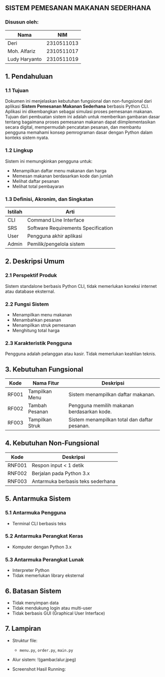 ## SISTEM PEMESANAN MAKANAN SEDERHANA


### Disusun oleh:  

| Nama | NIM |
|--------|------|
| Deri | 2310511013 |
| Moh. Alfariz | 2310511017 |
| Ludy Haryanto | 2310511019 |


## 1. Pendahuluan

### 1.1 Tujuan
Dokumen ini menjelaskan kebutuhan fungsional dan non-fungsional dari aplikasi **Sistem Pemesanan Makanan Sederhana** berbasis Python CLI. Aplikasi ini dikembangkan sebagai simulasi proses pemesanan makanan.
Tujuan dari pembuatan sistem ini adalah untuk memberikan gambaran dasar tentang bagaimana proses pemesanan makanan dapat diimplementasikan secara digital, mempermudah pencatatan pesanan, dan membantu pengguna memahami konsep pemrograman dasar dengan Python dalam konteks sistem nyata.

### 1.2 Lingkup
Sistem ini memungkinkan pengguna untuk:
- Menampilkan daftar menu makanan dan harga
- Memesan makanan berdasarkan kode dan jumlah
- Melihat daftar pesanan
- Melihat total pembayaran

### 1.3 Definisi, Akronim, dan Singkatan

| Istilah | Arti |
|--------|------|
| CLI | Command Line Interface |
| SRS | Software Requirements Specification |
| User | Pengguna akhir aplikasi |
| Admin | Pemilik/pengelola sistem |


## 2. Deskripsi Umum

### 2.1 Perspektif Produk
Sistem standalone berbasis Python CLI, tidak memerlukan koneksi internet atau database eksternal.

### 2.2 Fungsi Sistem
- Menampilkan menu makanan
- Menambahkan pesanan
- Menampilkan struk pemesanan
- Menghitung total harga

### 2.3 Karakteristik Pengguna
Pengguna adalah pelanggan atau kasir. Tidak memerlukan keahlian teknis.


## 3. Kebutuhan Fungsional

| Kode | Nama Fitur | Deskripsi |
|------|------------|-----------|
| RF001 | Tampilkan Menu | Sistem menampilkan daftar makanan. |
| RF002 | Tambah Pesanan | Pengguna memilih makanan berdasarkan kode. |
| RF003 | Tampilkan Struk | Sistem menampilkan total dan daftar pesanan. |


## 4. Kebutuhan Non-Fungsional

| Kode | Deskripsi |
|------|-----------|
| RNF001 | Respon input < 1 detik |
| RNF002 | Berjalan pada Python 3.x |
| RNF003 | Antarmuka berbasis teks sederhana |


## 5. Antarmuka Sistem

### 5.1 Antarmuka Pengguna
- Terminal CLI berbasis teks

### 5.2 Antarmuka Perangkat Keras
- Komputer dengan Python 3.x

### 5.3 Antarmuka Perangkat Lunak
- Interpreter Python
- Tidak memerlukan library eksternal


## 6. Batasan Sistem

- Tidak menyimpan data
- Tidak mendukung login atau multi-user
- Tidak berbasis GUI (Graphical User Interface)

## 7. Lampiran

- Struktur file:
  - `menu.py`, `order.py`, `main.py`
- Alur sistem:
  !(gambar/alur.jpeg)

- Screenshot Hasil Running:
  
